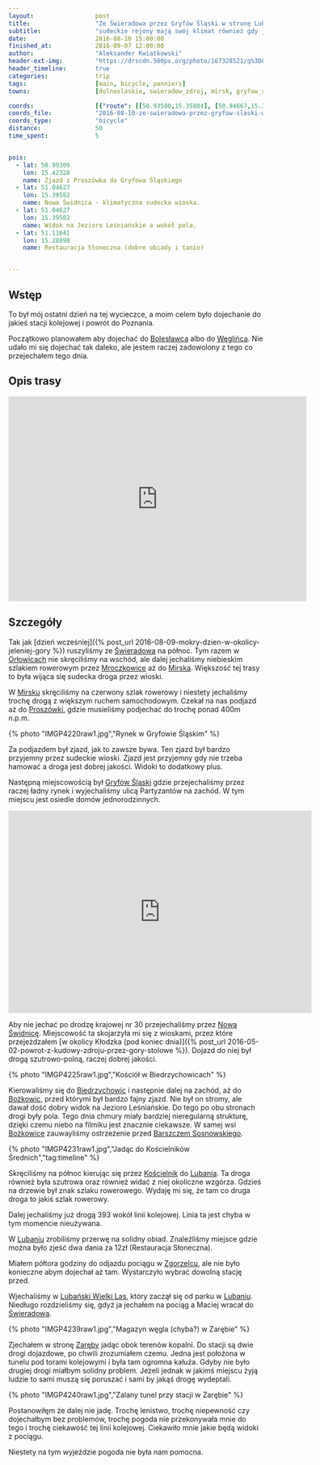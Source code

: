 ```yaml
---
layout:                 post
title:                  "Ze Świeradowa przez Gryfów Śląski w stronę Lubania"
subtitle:               "sudeckie rejony mają swój klimat również gdy jest szaro"
date:                   2016-08-10 15:00:00
finished_at:            2016-09-07 12:00:00
author:                 "Aleksander Kwiatkowski"
header-ext-img:         "https://drscdn.500px.org/photo/167328521/q%3D80_m%3D2000/2450cb024d985e0f4f52a3ca374a441e"
header_timeline:        true
categories:             trip
tags:                   [main, bicycle, panniers]
towns:                  [dolnoslaskie, swieradow_zdroj, mirsk, gryfow_slaski, olszyna, lesna, luban, platerowka, siekierczyn]

coords:                 [{"route": [[50.93580,15.35884], [50.94667,15.36571], [50.96353,15.38382], [50.97067,15.38622], [50.98002,15.39884], [50.98985,15.42210], [51.00627,15.42527], [51.01146,15.42210], [51.01178,15.41746], [51.02836,15.41575], [51.03057,15.39935], [51.03548,15.40279], [51.04622,15.39532], [51.03980,15.38476], [51.03980,15.38004], [51.03619,15.37043], [51.03602,15.32022], [51.03667,15.30812], [51.05221,15.30915], [51.06586,15.29121], [51.07611,15.29558], [51.09304,15.29876], [51.09961,15.29464], [51.10694,15.29215], [51.11745,15.28915], [51.11497,15.28322], [51.11023,15.27996], [51.10393,15.26700], [51.09040,15.26185], [51.07977,15.23044], [51.09315,15.22452], [51.09525,15.21967], [51.09773,15.22070], [51.09813,15.21606], [51.10287,15.21572]], "type": "bicycle"}]
coords_file:            "2016-08-10-ze-swieradowa-przez-gryfow-slaski-w-strone-lubania.json"
coords_type:            "bicycle"
distance:               50
time_spent:             5


pois:
  - lat: 50.99309
    lon: 15.42328
    name: Zjazd z Proszówka do Gryfowa Śląskiego
  - lat: 51.04627
    lon: 15.39582  
    name: Nowa Świdnica - klimatyczna sudecka wioska.
  - lat: 51.04627
    lon: 15.39582  
    name: Widok na Jezioro Leśniańskie a wokół pola.
  - lat: 51.11641
    lon: 15.28898
    name: Restauracja Słoneczna (dobre obiady i tanio)


---
```


[wiki-orlowice]: https://pl.wikipedia.org/wiki/Or%C5%82owice
[wiki-krobica]: https://pl.wikipedia.org/wiki/Krobica
[wiki-gory-izerskie]: https://pl.wikipedia.org/wiki/G%C3%B3ry_Izerskie
[wiki-jelenia-gora]: https://pl.wikipedia.org/wiki/Jelenia_G%C3%B3ra
[wiki-gierczyn]: https://pl.wikipedia.org/wiki/Gierczyn_(wojew%C3%B3dztwo_dolno%C5%9Bl%C4%85skie)
[wiki-przecznica]: https://pl.wikipedia.org/wiki/Przecznica_(wojew%C3%B3dztwo_dolno%C5%9Bl%C4%85skie)
[wiki-wies-lancuchowa]: https://pl.wikipedia.org/wiki/%C5%81a%C5%84cuch%C3%B3wka
[wiki-swieradow]: https://pl.wikipedia.org/wiki/%C5%9Awierad%C3%B3w-Zdr%C3%B3j
[wiki-rebiszow]: https://pl.wikipedia.org/wiki/R%C4%99bisz%C3%B3w
[wiki-stara-kamienica]: https://pl.wikipedia.org/wiki/Stara_Kamienica
[wiki-mala-kamienica]: https://pl.wikipedia.org/wiki/Ma%C5%82a_Kamienica
[wiki-barcinek]: https://pl.wikipedia.org/wiki/Barcinek_(wojew%C3%B3dztwo_dolno%C5%9Bl%C4%85skie)
[wiki-pilchowice]: https://pl.wikipedia.org/wiki/Pilchowice_(wojew%C3%B3dztwo_dolno%C5%9Bl%C4%85skie)
[wiki-zapora-pilchowice]: https://pl.wikipedia.org/wiki/Zapora_Pilchowice
[wiki-siedlecin]: https://pl.wikipedia.org/wiki/Siedl%C4%99cin
[wiki-czernica]: https://pl.wikipedia.org/wiki/Czernica_(powiat_jeleniog%C3%B3rski)
[wiki-jezow-sudecki]: https://pl.wikipedia.org/wiki/Je%C5%BC%C3%B3w_Sudecki
[wiki-pilchowice-zapora]: https://pl.wikipedia.org/wiki/Pilchowice_Zapora
[wiki-pogorze-izerskie]: https://pl.wikipedia.org/wiki/Pog%C3%B3rze_Izerskie
[wiki-szklarska-poreba]: https://pl.wikipedia.org/wiki/Szklarska_Por%C4%99ba
[wiki-sudety]: https://pl.wikipedia.org/wiki/Sudety

[wiki-mroczkowice]: https://pl.wikipedia.org/wiki/Mroczkowice_(wojew%C3%B3dztwo_dolno%C5%9Bl%C4%85skie)
[wiki-boleslawiec]: https://pl.wikipedia.org/wiki/Boles%C5%82awiec
[wiki-wegliniec]: https://pl.wikipedia.org/wiki/W%C4%99gliniec
[wiki-mirsk]: https://pl.wikipedia.org/wiki/Mirsk
[wiki-proszowka]: https://pl.wikipedia.org/wiki/Prosz%C3%B3wka
[wiki-gryfow-slaski]: https://pl.wikipedia.org/wiki/Gryf%C3%B3w_%C5%9Al%C4%85ski
[wiki-nowa-swidnica]: https://pl.wikipedia.org/wiki/Nowa_%C5%9Awidnica
[wiki-biedrzychowice]: https://pl.wikipedia.org/wiki/Biedrzychowice_(wojew%C3%B3dztwo_dolno%C5%9Bl%C4%85skie)
[wiki-bozkowice]: https://pl.wikipedia.org/wiki/Bo%C5%BCkowice
[wiki-koscielnik]: https://pl.wikipedia.org/wiki/Ko%C5%9Bcielnik_(wojew%C3%B3dztwo_dolno%C5%9Bl%C4%85skie)
[wiki-luban]: https://pl.wikipedia.org/wiki/Luba%C5%84_(wojew%C3%B3dztwo_dolno%C5%9Bl%C4%85skie)
[wiki-zgorzelec]: https://pl.wikipedia.org/wiki/Zgorzelec
[wiki-zareba]: https://pl.wikipedia.org/wiki/Zar%C4%99ba_(wojew%C3%B3dztwo_dolno%C5%9Bl%C4%85skie)
[wiki-barszcz-s]: https://pl.wikipedia.org/wiki/Barszcz_Sosnowskiego

Wstęp
-----

To był mój ostatni dzień na tej wycieczce, a moim celem było dojechanie
do jakieś stacji kolejowej i powrót do Poznania.

Początkowo planowałem aby dojechać do [Bolesławca][wiki-boleslawiec] albo do
[Węglińca][wiki-wegliniec]. Nie udało mi się dojechać tak daleko, ale jestem
raczej zadowolony z tego co przejechałem tego dnia.

Opis trasy
----------

<iframe height='405' width='590' frameborder='0' allowtransparency='true' scrolling='no' src='https://www.strava.com/activities/671669877/embed/6c3366c41ab327b2f38a540cbc28e8bf1b9f442e'></iframe>

Szczegóły
---------

Tak jak [dzień wcześniej]({% post_url 2016-08-09-mokry-dzien-w-okolicy-jeleniej-gory %})
ruszyliśmy ze [Świeradowa][wiki-swieradow] na północ. Tym razem w [Orłowicach][wiki-orlowice]
nie skręciliśmy na wschód, ale dalej jechaliśmy niebieskim szlakiem rowerowym przez
[Mroczkowice][wiki-mroczkowice] aż do [Mirska][wiki-mirsk].
Większość tej trasy to była wijąca się sudecka droga przez wioski.

W [Mirsku][wiki-mirsk] skręciliśmy na czerwony szlak rowerowy i niestety jechaliśmy
trochę drogą z większym ruchem samochodowym. Czekał na nas podjazd aż do
[Proszówki][wiki-proszowka], gdzie musieliśmy podjechać do trochę ponad 400m n.p.m.

{% photo "IMGP4220raw1.jpg","Rynek w Gryfowie Śląskim" %}

Za podjazdem był zjazd, jak to zawsze bywa.
Ten zjazd był bardzo przyjemny przez sudeckie wioski. Zjazd jest przyjemny gdy nie
trzeba hamować a droga jest dobrej jakości. Widoki to dodatkowy plus.

Następną miejscowością był [Gryfów Śląski][wiki-gryfow-slaski] gdzie przejechaliśmy
przez raczej ładny rynek i wyjechaliśmy ulicą Partyzantów na zachód. W tym
miejscu jest osiedle domów jednorodzinnych.

<div class="vimeo"><iframe src='http://player.vimeo.com/video/181651825' width="600" height="400" frameborder="0" webkitAllowFullScreen mozallowfullscreen allowFullScreen> </iframe></div>

Aby nie jechać po drodzę krajowej nr 30 przejechaliśmy przez
[Nową Świdnicę][wiki-nowa-swidnica]. Miejscowość ta skojarzyła mi się z wioskami,
przez które przejeżdzałem
[w okolicy Kłodzka (pod koniec dnia)]({% post_url 2016-05-02-powrot-z-kudowy-zdroju-przez-gory-stolowe %}).
Dojazd do niej był drogą szutrowo-polną, raczej dobrej jakości.

{% photo "IMGP4225raw1.jpg","Kościół w Biedrzychowicach" %}

Kierowaliśmy się do [Biedrzychowic][wiki-biedrzychowice] i następnie dalej na zachód,
aż do [Bożkowic][wiki-bozkowice], przed którymi był bardzo fajny zjazd. Nie był on
stromy, ale dawał dość dobry widok na Jezioro Leśniańskie. Do tego po obu stronach
drogi były pola. Tego dnia chmury miały bardziej nieregularną strukturę, dzięki
czemu niebo na filmiku jest znacznie ciekawsze.
W samej wsi [Bożkowice][wiki-bozkowice] zauwayliśmy ostrzeżenie przed
[Barszczem Sosnowskiego][wiki-barszcz-s].

{% photo "IMGP4231raw1.jpg","Jadąc do Kościelników Średnich","tag:timeline" %}

Skręciliśmy na północ kierując się przez [Kościelnik][wiki-koscielnik] do
[Lubania][wiki-luban]. Ta droga również była szutrowa oraz również widać z niej
okoliczne wzgórza. Gdzieś na drzewie był znak szlaku rowerowego. Wydaję mi się, że
tam co druga droga to jakiś szlak rowerowy.

Dalej jechaliśmy już drogą 393 wokół linii kolejowej. Linia ta jest chyba w tym
momencie nieużywana.

W [Lubaniu][wiki-luban] zrobiliśmy przerwę na solidny obiad.
Znaleźliśmy miejsce gdzie można było zjeść dwa dania za 12zł
(Restauracja Słoneczna).

Miałem półtora godziny do odjazdu pociągu w [Zgorzelcu][wiki-zgorzelec],
ale nie było konieczne abym dojechał aż tam. Wystarczyło wybrać dowolną stację
przed.

[map-lubanski-las]: http://wikimapia.org/15374323/pl/Luba%C5%84ski-Wielki-Las

Wjechaliśmy w [Lubański Wielki Las][map-lubanski-las], który zaczął się od
parku w [Lubaniu][wiki-luban]. Niedługo rozdzieliśmy się, gdyż ja jechałem na pociąg
a Maciej wracał do [Świeradowa][wiki-swieradow].

{% photo "IMGP4239raw1.jpg","Magazyn węgla (chyba?) w Zarębie" %}

Zjechałem w stronę [Zaręby][wiki-zareba] jadąc obok terenów kopalni.
Do stacji są dwie drogi dojazdowe, po chwili zrozumiałem czemu. Jedna jest
położona w tunelu pod torami kolejowymi i była tam ogromna kałuża.
Gdyby nie było drugiej drogi miałbym solidny problem. Jeżeli jednak w jakimś
miejscu żyją ludzie to sami muszą się poruszać i sami by jakąś drogę wydeptali.

{% photo "IMGP4240raw1.jpg","Zalany tunel przy stacji w Zarębie" %}

Postanowiłęm że dalej nie jadę. Trochę lenistwo, trochę niepewność czy dojechałbym
bez problemów,
trochę pogoda nie przekonywała mnie do tego i trochę ciekawość tej linii kolejowej.
Ciekawiło mnie jakie będą widoki z pociągu.

Niestety na tym wyjeździe pogoda nie była nam pomocna.
